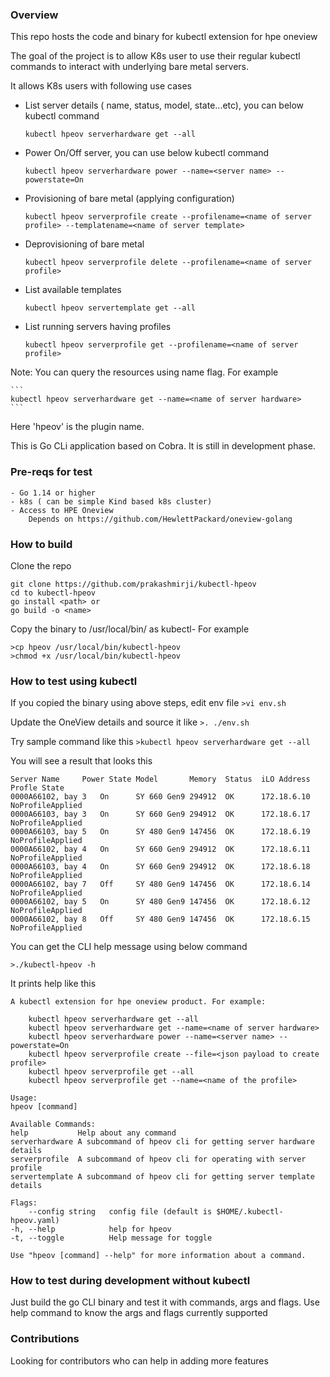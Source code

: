### Overview

This repo hosts the code and binary for kubectl extension for hpe oneview


The goal of the project is to allow K8s user to use their regular kubectl commands to interact
with underlying bare metal servers. 

It allows K8s users with following use cases

- List server details ( name, status, model, state...etc), you can below kubectl command
    ```
    kubectl hpeov serverhardware get --all
    ```
- Power On/Off server, you can use below kubectl command
    ```
    kubectl hpeov serverhardware power --name=<server name> --powerstate=On
    ```
- Provisioning of bare metal (applying configuration)
    ```
    kubectl hpeov serverprofile create --profilename=<name of server profile> --templatename=<name of server template>
    ```
- Deprovisioning of bare metal
    ```
    kubectl hpeov serverprofile delete --profilename=<name of server profile>
    ```
- List available templates
    ```
    kubectl hpeov servertemplate get --all
    ```
- List running servers having profiles
    ```
    kubectl hpeov serverprofile get --profilename=<name of server profile>
    ```

Note: You can query the resources using name flag. For example

    ```
    kubectl hpeov serverhardware get --name=<name of server hardware>
    ```

Here 'hpeov' is the plugin name.


This is Go CLi application based on Cobra. It is still in development phase.


### Pre-reqs for test
    - Go 1.14 or higher
    - k8s ( can be simple Kind based k8s cluster)
    - Access to HPE Oneview
        Depends on https://github.com/HewlettPackard/oneview-golang


### How to build
Clone the repo

    git clone https://github.com/prakashmirji/kubectl-hpeov
    cd to kubectl-hpeov
    go install <path> or
    go build -o <name>

Copy the binary to /usr/local/bin/ as kubectl-<name>
For example

    >cp hpeov /usr/local/bin/kubectl-hpeov
    >chmod +x /usr/local/bin/kubectl-hpeov

### How to test using kubectl
If you copied the binary using above steps, edit env file
    ```
    >vi env.sh
    ```

Update the OneView details and source it like
    ```
    >. ./env.sh
    ```

Try sample command like this
    ```
    >kubectl hpeov serverhardware get --all
    ```

You will see a result that looks this

    
    Server Name		Power State	Model		Memory	Status	iLO Address	Profle State
    0000A66102, bay 3	On		SY 660 Gen9	294912	OK	    172.18.6.10	NoProfileApplied
    0000A66103, bay 3	On	    SY 660 Gen9	294912	OK	    172.18.6.17	NoProfileApplied
    0000A66103, bay 5	On	    SY 480 Gen9	147456	OK	    172.18.6.19	NoProfileApplied
    0000A66102, bay 4	On	    SY 660 Gen9	294912	OK	    172.18.6.11	NoProfileApplied
    0000A66103, bay 4	On	    SY 660 Gen9	294912	OK	    172.18.6.18	NoProfileApplied
    0000A66102, bay 7	Off	    SY 480 Gen9	147456	OK	    172.18.6.14	NoProfileApplied
    0000A66102, bay 5	On	    SY 480 Gen9	147456	OK	    172.18.6.12	NoProfileApplied
    0000A66102, bay 8	Off	    SY 480 Gen9	147456	OK	    172.18.6.15	NoProfileApplied
    
You can get the CLI help message using below command
    
    >./kubectl-hpeov -h  

It prints help like this

        
    A kubectl extension for hpe oneview product. For example:

        kubectl hpeov serverhardware get --all
        kubectl hpeov serverhardware get --name=<name of server hardware> 
        kubectl hpeov serverhardware power --name=<server name> --powerstate=On
        kubectl hpeov serverprofile create --file=<json payload to create profile>
        kubectl hpeov serverprofile get --all
        kubectl hpeov serverprofile get --name=<name of the profile>

    Usage:
    hpeov [command]

    Available Commands:
    help           Help about any command
    serverhardware A subcommand of hpeov cli for getting server hardware details
    serverprofile  A subcommand of hpeov cli for operating with server profile
    servertemplate A subcommand of hpeov cli for getting server template details

    Flags:
        --config string   config file (default is $HOME/.kubectl-hpeov.yaml)
    -h, --help            help for hpeov
    -t, --toggle          Help message for toggle

    Use "hpeov [command] --help" for more information about a command.

### How to test during development without kubectl
Just build the go CLI binary and test it with commands, args and flags.
Use help command to know the args and flags currently supported

### Contributions
Looking for contributors who can help in adding more features
